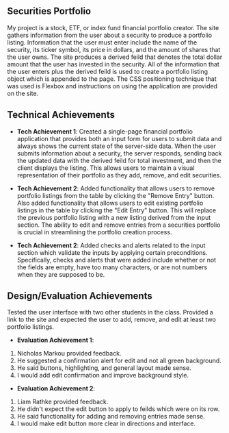 ## Securities Portfolio

My project is a stock, ETF, or index fund financial portfolio creator. The site gathers information from the user about a security to produce a
portfolio listing. Information that the user must enter include the name of the security, its ticker symbol, its price in dollars, and the amount
of shares that the user owns. The site produces a derived feild that denotes the total dollar amount that the user has invested in the security.
All of the information that the user enters plus the derived feild is used to create a portfolio listing object which is appended to the page.
The CSS positioning technique that was used is Flexbox and instructions on using the application are provided on the site.

## Technical Achievements

- **Tech Achievement 1**: Created a single-page financial portfolio application that provides both an input form for users to submit data and always
  shows the current state of the server-side data. When the user submits information about a security, the server responds, sending back the updated
  data with the derived feild for total investment, and then the client displays the listing. This allows users to maintain a visual representation of
  their portfolio as they add, remove, and edit securities.

- **Tech Achievement 2**: Added functionality that allows users to remove portfolio listings from the table by clicking the "Remove Entry" button.
  Also added functionality that allows users to edit existing portfolio listings in the table by clicking the "Edit Entry" button. This will replace
  the previous portfolio listing with a new listing derived from the input section. The ability to edit and remove entries from a securities portfolio
  is crucial in streamlining the portfolio creation process.

- **Tech Achievement 2**: Added checks and alerts related to the input section which validate the inputs by applying certain preconditions. Specifically,
  checks and alerts that were added include whether or not the fields are empty, have too many characters, or are not numbers when they are supposed to be.

## Design/Evaluation Achievements

Tested the user interface with two other students in the class. Provided a link to the site and expected the user to add, remove, and edit at least
two portfolio listings.

- **Evaluation Achievement 1**:

1. Nicholas Markou provided feedback.
2. He suggested a confirmation alert for edit and not all green background.
3. He said buttons, highlighting, and general layout made sense.
4. I would add edit confirmation and improve background style.

- **Evaluation Achievement 2**:

1. Liam Rathke provided feedback.
2. He didn't expect the edit button to apply to feilds which were on its row.
3. He said functionality for adding and removing entries made sense.
4. I would make edit button more clear in directions and interface.
